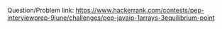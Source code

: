 Question/Problem link:
https://www.hackerrank.com/contests/pep-interviewprep-9june/challenges/pep-javaip-1arrays-3equilibrium-point